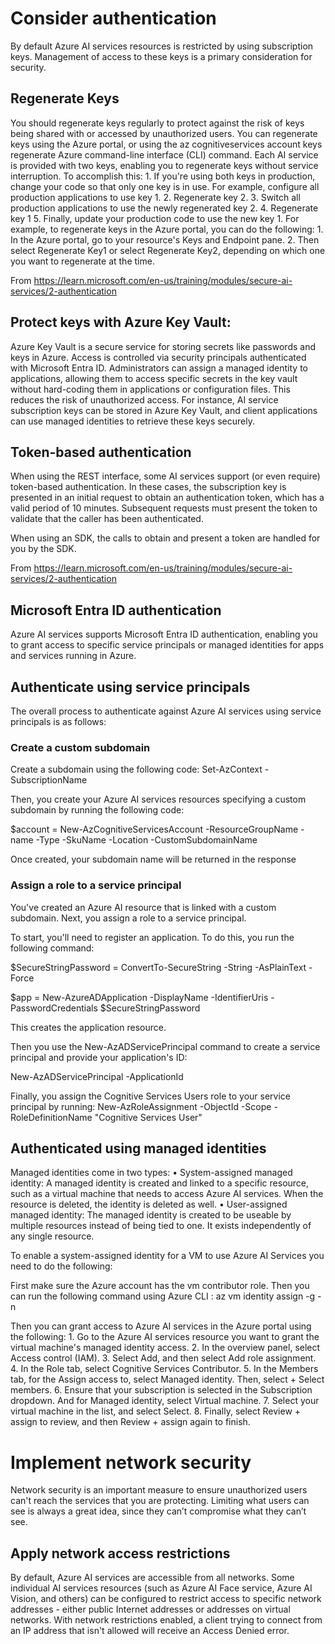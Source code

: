 # Consider authentication
By default Azure AI  services resources is restricted by using subscription keys. Management of access to these keys is a primary consideration for security.

## Regenerate Keys

You should regenerate keys regularly to protect against the risk of keys being shared with or accessed by unauthorized users. You can regenerate keys using the Azure portal, or using the az cognitiveservices account keys regenerate Azure command-line interface (CLI) command.
Each AI service is provided with two keys, enabling you to regenerate keys without service interruption. To accomplish this:
    1. If you're using both keys in production, change your code so that only one key is in use. For example, configure all production applications to use key 1.
    2. Regenerate key 2.
    3. Switch all production applications to use the newly regenerated key 2.
    4. Regenerate key 1
    5. Finally, update your production code to use the new key 1.
For example, to regenerate keys in the Azure portal, you can do the following:
    1. In the Azure portal, go to your resource's Keys and Endpoint pane.
    2. Then select Regenerate Key1 or select Regenerate Key2, depending on which one you want to regenerate at the time.

From <https://learn.microsoft.com/en-us/training/modules/secure-ai-services/2-authentication> 

## Protect keys with Azure Key Vault:

Azure Key Vault is a secure service for storing secrets like passwords and keys in Azure. Access is controlled via security principals authenticated with Microsoft Entra ID. Administrators can assign a managed identity to applications, allowing them to access specific secrets in the key vault without hard-coding them in applications or configuration files. This reduces the risk of unauthorized access. For instance, AI service subscription keys can be stored in Azure Key Vault, and client applications can use managed identities to retrieve these keys securely.

                                        


## Token-based authentication
When using the REST interface, some AI services support (or even require) token-based authentication. In these cases, the subscription key is presented in an initial request to obtain an authentication token, which has a valid period of 10 minutes. Subsequent requests must present the token to validate that the caller has been authenticated.

When using an SDK, the calls to obtain and present a token are handled for you by the SDK.

From <https://learn.microsoft.com/en-us/training/modules/secure-ai-services/2-authentication> 

## Microsoft Entra ID authentication
Azure AI services supports Microsoft Entra ID authentication, enabling you to grant access to specific service principals or managed identities for apps and services running in Azure.


## Authenticate using service principals

The overall process to authenticate against Azure AI services using service principals is as follows:

### Create a custom subdomain

Create a subdomain using the following code:
Set-AzContext -SubscriptionName <Your-Subscription-Name>

Then, you create your Azure AI services resources specifying a custom subdomain by running the following code:

$account = New-AzCognitiveServicesAccount -ResourceGroupName <your-resource-group-name> -name <your-account-name> -Type <your-account-type> -SkuName <your-sku-type> -Location <your-region> -CustomSubdomainName <your-unique-subdomain-name>

Once created, your subdomain name will be returned in the response

### Assign a role to a service principal
You've created an Azure AI resource that is linked with a custom subdomain. Next, you assign a role to a service principal.

To start, you'll need to register an application. To do this, you run the following command:


$SecureStringPassword = ConvertTo-SecureString -String <your-password> -AsPlainText -Force

$app = New-AzureADApplication -DisplayName <your-app-display-name> -IdentifierUris <your-app-uris> -PasswordCredentials $SecureStringPassword

This creates the application resource.

Then you use the New-AzADServicePrincipal command to create a service principal and provide your application's ID:

New-AzADServicePrincipal -ApplicationId <app-id>

Finally, you assign the Cognitive Services Users role to your service principal by running:
New-AzRoleAssignment -ObjectId <your-service-principal-object-id> -Scope <account-id> -RoleDefinitionName "Cognitive Services User"

## Authenticated using managed identities
Managed identities come in two types:
    • System-assigned managed identity: A managed identity is created and linked to a specific resource, such as a virtual machine that needs to access Azure AI services. When the resource is deleted, the identity is deleted as well.
    • User-assigned managed identity: The managed identity is created to be useable by multiple resources instead of being tied to one. It exists independently of any single resource.

To enable a system-assigned identity for a VM to use Azure AI Services you need to do the following:

First make sure the Azure account has the vm contributor role. Then you can run the following command using Azure CLI :
az vm identity assign -g <my-resource-group> -n <my-vm>

Then you can grant access to Azure AI services in the Azure portal using the following:
    1. Go to the Azure AI services resource you want to grant the virtual machine's managed identity access.
    2. In the overview panel, select Access control (IAM).
    3. Select Add, and then select Add role assignment.
    4. In the Role tab, select Cognitive Services Contributor.
    5. In the Members tab, for the Assign access to, select Managed identity. Then, select + Select members.
    6. Ensure that your subscription is selected in the Subscription dropdown. And for Managed identity, select Virtual machine.
    7. Select your virtual machine in the list, and select Select.
    8. Finally, select Review + assign to review, and then Review + assign again to finish.
    
    
    
    







# Implement network security
Network security is an important measure to ensure unauthorized users can't reach the services that you are protecting. Limiting what users can see is always a great idea, since they can’t compromise what they can’t see.

## Apply network access restrictions
By default, Azure AI services are accessible from all networks. Some individual AI services resources (such as Azure AI Face service, Azure AI Vision, and others) can be configured to restrict access to specific network addresses - either public Internet addresses or addresses on virtual networks.
With network restrictions enabled, a client trying to connect from an IP address that isn't allowed will receive an Access Denied error.

